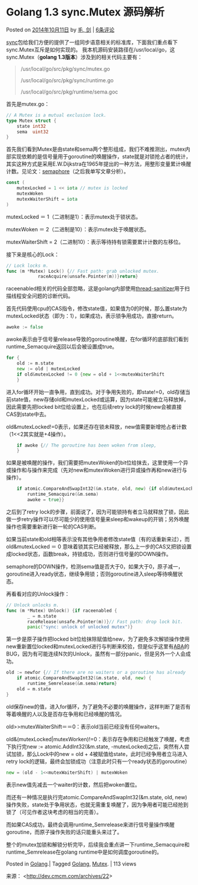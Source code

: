 # Golang 1.3 sync.Mutex 源码解析

Posted on [2014年10月11日](http://dev.cmcm.com/archives/22)  by  [毛, 剑](http://dev.cmcm.com/)		 | [6条评论](http://dev.cmcm.com/archives/22#comments)		

[sync](http://godoc.org/sync)包给我们方便的提供了一组同步语意相关的标准库，下面我们重点看下sync.Mutex互斥是如何实现的。 我本机源码安装路径在/usr/local/go，这sync.Mutex（**golang 1.3版本**）涉及到的相关代码主要有：

> /usr/local/go/src/pkg/sync/mutex.go
>
> /usr/local/go/src/pkg/sync/runtime.go
>
> /usr/local/go/src/pkg/runtime/sema.goc

首先是mutex.go：

```Go
// A Mutex is a mutual exclusion lock.                                          // Mutexes can be created as part of other structures;                          // the zero value for a Mutex is an unlocked mutex.                             
type Mutex struct {                                                             
    state int32                                                                 
    sema  uint32                                                                
}
```

首先我们看到Mutex是由state和sema两个整形组成，我们不难推测出，mutex内部实现依赖的是信号量用于goroutine的唤醒操作，state就是对锁抢占者的统计，其实这种方式是采用E.W.Dijkstra在1965年提出的一种方法，用整形变量累计唤醒计数。见论文：[semaphore](http://swtch.com/semaphore.pdf)（之后我单写文章分析）。

```Go
const (                                                                         
    mutexLocked = 1 << iota // mutex is locked                                  
    mutexWoken                                                                  
    mutexWaiterShift = iota                                                     
)  
```

mutexLocked ＝ 1（二进制是1）：表示mutex处于锁状态。

mutexWoken ＝ 2（二进制是10）：表示mutex处于唤醒状态。

mutexWaiterShift = 2（二进制10）：表示等待持有锁需要累计计数的左移位。

接下来是核心的Lock：

```Go
// Lock locks m.                                                                // If the lock is already in use, the calling goroutine                         // blocks until the mutex is available.                                         
func (m *Mutex) Lock() {// Fast path: grab unlocked mutex.                                          if atomic.CompareAndSwapInt32(&m.state, 0, mutexLocked) {if raceenabled {                                                        
            raceAcquire(unsafe.Pointer(m))}return}  
```

raceenabled相关的代码全部忽略，这是golang内部使用[thread-sanitizer](https://code.google.com/p/thread-sanitizer/)用于扫描线程安全问题的诊断代码。

首先代码使用cpu的CAS指令，修改state值，如果值为0的时候，那么置state为mutexLocked状态（即为：1），如果成功，表示锁争用成功，直接return。

```Go
awoke := false  
```

awoke表示由于信号量release导致的goroutine唤醒，在for循环的底部我们看到runtime_Semacquire返回以后会被设置成true。

```Go
for {                                                                       
    old := m.state                                                          
    new := old | mutexLocked                                                
    if old&mutexLocked != 0 {new = old + 1<<mutexWaiterShift                                     
    }         
```

进入for循环开始一直争用，直到成功。对于争用失败的，即state!=0，old存储当前state值，new存储old和mutexLocked或运算，因为state可能被立马释放掉，因此需要先把locked bit位给设置上，也在后续retry lock的时候new会被直接CAS到state中去。

old&mutexLocked!=0表示，如果还存在锁未释放，new值需要新增抢占者计数（1<<2其实就是+4操作）。

```Go
    if awoke {// The goroutine has been woken from sleep,                         // so we need to reset the flag in either case.                     new &^= mutexWoken                                                  
    }  
```

如果是被唤醒的操作，我们需要把mutexWoken的bit位给抹去，这里使用一个异或操作和与操作来完成（先对new和mutexWoken进行异或操作再和new进行与操作）。

```Go
    if atomic.CompareAndSwapInt32(&m.state, old, new) {if old&mutexLocked == 0 {break}                                                                   
        runtime_Semacquire(&m.sema)                                         
        awoke = true}}
```

之后到了retry lock的步骤，前面说了，因为可能锁持有者立马就释放了锁，因此做一步retry操作可以尽可能少的使用信号量来sleep和wakeup的开销；另外唤醒操作也需要重新进行新一轮的CAS判断。

如果当前state和old相等表示没有其他争用者修改state值（有的话重新来过），而old&mutexLocked ＝ 0 意味着锁其实已经被释放，那么上一步的CAS又把锁设置成locked状态，函数break，持锁成功，否则进行信号量的DOWN操作。

semaphore的DOWN操作，检测sema值是否大于0，如果大于0，原子减一，goroutine进入ready状态，继续争用锁；否则goroutine进入sleep等待唤醒状态。

再看看对应的Unlock操作：

```Go
// Unlock unlocks m.                                                            // It is a run-time error if m is not locked on entry to Unlock.                //                                                                              // A locked Mutex is not associated with a particular goroutine.                // It is allowed for one goroutine to lock a Mutex and then                     // arrange for another goroutine to unlock it.                                  
func (m *Mutex) Unlock() {if raceenabled {                                                            
        _ = m.state                                                             
        raceRelease(unsafe.Pointer(m))}// Fast path: drop lock bit.                                                new := atomic.AddInt32(&m.state, -mutexLocked)if (new+mutexLocked)&mutexLocked == 0 {                                     
        panic("sync: unlock of unlocked mutex")}  
```

第一步是原子操作把locked bit位给抹除赋值给new，为了避免多次解锁操作使用new重新置位locked和mutexLocked进行与判断来校验，但是似乎这里有[ABA](http://en.wikipedia.org/wiki/ABA_problem)的BUG，因为有可能连续N次的Unlock，虽然有一部分panic，但是另外一个人会成功。

```Go
old := newfor {// If there are no waiters or a goroutine has already                   // been woken or grabbed the lock, no need to wake anyone.              if old>>mutexWaiterShift == 0 || old&(mutexLocked|mutexWoken) != 0 {return}// Grab the right to wake someone.                                      new = (old - 1<<mutexWaiterShift) | mutexWoken                          
    if atomic.CompareAndSwapInt32(&m.state, old, new) {                     
        runtime_Semrelease(&m.sema)return}                                                                       
    old = m.state                                                           
} 
```

old保存new的值，进入for循环，为了避免不必要的唤醒操作，这样判断了是否有等着唤醒的人以及是否存在争用和已经唤醒的情况。

old>>mutexWaiterShift＝＝0：表示old当前已经没有任何waiters。

old&(mutexLocked|mutexWorken)!=0：表示存在争用和已经触发了唤醒，考虑下执行完new := atomic.AddInt32(&m.state, -mutexLocked)之后，突然有人尝试加锁，那么Lock中的new = old + 4被赋值给state，此时已经争用者立马进入retry lock的逻辑，最终会加锁成功（注意此时只有一个ready状态的goroutine）

```go
new = (old - 1<<mutexWaiterShift) | mutexWoken
```

表示new值先减去一个waiter的计数，然后把woken置位。

而还有一种情况是执行完atomic.CompareAndSwapInt32(&m.state, old, new)操作失败，state处于争用状态，也就无需重复唤醒了，因为争用者可能已经抢到锁了（可见作者这块考虑的相当的完善）。

而如果CAS成功，最终会调用runtime_Semrelease来进行信号量操作唤醒goroutine，而原子操作失败的话只能重头来过了。

整个的mutex加锁和解锁分析完毕，后续我会重点讲一下runtime_Semacquire和runtime_Semrelease在golang runtime中是如何调度goroutine的。

Posted in [Golang](http://dev.cmcm.com/archives/category/golang).| Tagged [Golang](http://dev.cmcm.com/archives/tag/golang), [Mutex](http://dev.cmcm.com/archives/tag/mutex).		| 113 views

来源： <<http://dev.cmcm.com/archives/22>>